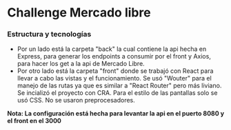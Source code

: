 # Challenge Mercado libre


### Estructura y tecnologías

- Por un lado está la carpeta "back" la cual contiene la api hecha en Express, para generar los endpoints a consumir por el front y Axios, para hacer los get a la api de Mercado Libre.
- Por otro lado está la carpeta "front" donde se trabajó con React para llevar a cabo las vistas y el funcionamiento. Se usó "Wouter" para el manejo de las rutas ya que es similar a "React Router" pero más liviano. Se incializó el proyecto con CRA. Para el estilo de las pantallas solo se usó CSS. No se usaron preprocesadores.

**Nota: La configuración está hecha para levantar la api en el puerto 8080 y el front en el 3000**
